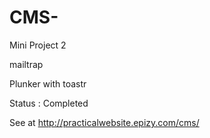 # CMS-

Mini Project 2

mailtrap

Plunker with toastr 

Status : Completed

See at http://practicalwebsite.epizy.com/cms/
